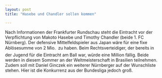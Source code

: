 ```yaml
---
layout: post
title: "Hasebe und Chandler sollen kommen"

---
```


Nach Informationen der Frankfurter Rundschau steht die Eintracht vor der Verpflichtung von Makoto Hasebe und Timothy Chandler (beide 1. FC Nürnberg). Der defensive Mittelfeldspieler aus Japan wäre für eine fixe Ablösesumme von 2 Mio.  zu haben. Beim Rechtsverteidiger, der bereits in der Jugend für die Eintracht am Ball war, würde eine Million fällig. Beide werden in diesem Sommer an der Weltmeisterschaft in Brasilien teilnehmen. Zudem soll mit Daniel Ginczek ein weiterer Nürnberger auf der Wunschliste stehen. Hier ist die Konkurrenz aus der Bundesliga jedoch groß.


